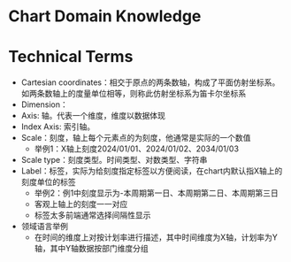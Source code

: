 # Chart Domain Knowledge

# Technical Terms

* Cartesian coordinates：相交于原点的两条数轴，构成了平面仿射坐标系。如两条数轴上的度量单位相等，则称此仿射坐标系为笛卡尔坐标系
* Dimension：
* Axis: 轴。代表一个维度，维度以数据体现
* Index Axis: 索引轴。
* Scale：刻度，轴上每个元素点的为刻度，他通常是实际的一个数值
  * 举例1：X轴上刻度2024/01/01、2024/01/02、2034/01/03
* Scale type：刻度类型。时间类型、对数类型、字符串
* Label：标签，实际为给刻度指定标签以方便阅读，在chart内默认指X轴上的刻度单位的标签
  * 举例2：例1中刻度显示为-本周期第一日、本周期第二日、本周期第三日
  * 客观上轴上的刻度一一对应
  * 标签太多前端通常选择间隔性显示
* 领域语言举例
  * 在时间的维度上对按计划率进行描述，其中时间维度为X轴，计划率为Y轴，其中Y轴数据按部门维度分组